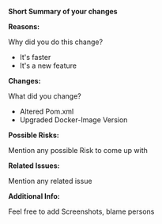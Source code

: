 **Short Summary of your changes**

**Reasons:**

Why did you do this change?
- It's faster
- It's a new feature

**Changes:**

What did you change? 
- Altered Pom.xml
- Upgraded Docker-Image Version

**Possible Risks:**

Mention any possible Risk to come up with

**Related Issues:**

Mention any related issue
 

**Additional Info:**

Feel free to add Screenshots, blame persons
